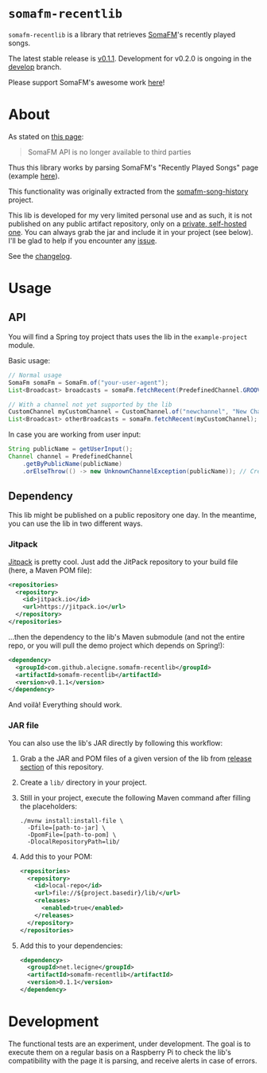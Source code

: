 # `somafm-recentlib`

`somafm-recentlib` is a library that retrieves [SomaFM][1]'s recently played songs.

The latest stable release is [v0.1.1][11]. Development for v0.2.0 is ongoing in the [develop][12]
branch.

Please support SomaFM's awesome work [here][2]!

# About

As stated on [this page][3]:

> SomaFM API is no longer available to third parties

Thus this library works by parsing SomaFM's "Recently Played Songs" page (example [here][4]).

This functionality was originally extracted from the [somafm-song-history][5] project.

This lib is developed for my very limited personal use and as such, it is not published on any
public artifact repository, only on a [private, self-hosted one][6]. You can always grab the jar and
include it in your project (see below). I'll be glad to help if you encounter any [issue][7].

See the [changelog][8].

# Usage

## API

You will find a Spring toy project thats uses the lib in the `example-project` module.

Basic usage:

```java
// Normal usage
SomaFm somaFm = SomaFm.of("your-user-agent");
List<Broadcast> broadcasts = somaFm.fetchRecent(PredefinedChannel.GROOVE_SALAD);

// With a channel not yet supported by the lib
CustomChannel myCustomChannel = CustomChannel.of("newchannel", "New Channel", false);
List<Broadcast> otherBroadcasts = somaFm.fetchRecent(myCustomChannel);
```

In case you are working from user input:

```java
String publicName = getUserInput();
Channel channel = PredefinedChannel
    .getByPublicName(publicName)
    .orElseThrow(() -> new UnknownChannelException(publicName)); // Create your own exception
```

## Dependency

This lib might be published on a public repository one day. In the meantime, you can use the lib in
two different ways.

### Jitpack

[Jitpack][10] is pretty cool. Just add the JitPack repository to your build file (here, a Maven POM
file):

```xml
<repositories>
  <repository>
    <id>jitpack.io</id>
    <url>https://jitpack.io</url>
  </repository>
</repositories>
```

...then the dependency to the lib's Maven submodule (and not the entire repo, or you will pull the
demo project which depends on Spring!):

```xml
<dependency>
  <groupId>com.github.alecigne.somafm-recentlib</groupId>
  <artifactId>somafm-recentlib</artifactId>
  <version>v0.1.1</version>
</dependency>
```

And voilà! Everything should work.

### JAR file

You can also use the lib's JAR directly by following this workflow:

1. Grab a the JAR and POM files of a given version of the lib from [release section][9] of this
   repository.

2. Create a `lib/` directory in your project.

3. Still in your project, execute the following Maven command after filling the placeholders:

   ```shell
   ./mvnw install:install-file \
     -Dfile=[path-to-jar] \
     -DpomFile=[path-to-pom] \
     -DlocalRepositoryPath=lib/
   ```

4. Add this to your POM:

   ```xml
   <repositories>
     <repository>
       <id>local-repo</id>
       <url>file://${project.basedir}/lib/</url>
       <releases>
         <enabled>true</enabled>
       </releases>
     </repository>
   </repositories>
   ```

5. Add this to your dependencies:

   ```xml
   <dependency>
     <groupId>net.lecigne</groupId>
     <artifactId>somafm-recentlib</artifactId>
     <version>0.1.1</version>
   </dependency>
   ```

# Development

The functional tests are an experiment, under development. The goal is to execute them on a regular
basis on a Raspberry Pi to check the lib's compatibility with the page it is parsing, and receive
alerts in case of errors.

[1]: https://somafm.com

[2]: https://somafm.com/support/

[3]: https://somafm.com/linktous/api.html

[4]: https://somafm.com/dronezone/songhistory.html

[5]: https://github.com/alecigne/somafm-song-history

[6]: https://reposilite.com/

[7]: https://github.com/alecigne/somafm-recently-played/issues

[8]: CHANGELOG.md

[9]: https://github.com/alecigne/somafm-recentlib/releases

[10]: https://jitpack.io/

[11]: https://github.com/alecigne/somafm-recentlib/tree/v0.1.1

[12]: https://github.com/alecigne/somafm-recentlib/tree/develop
